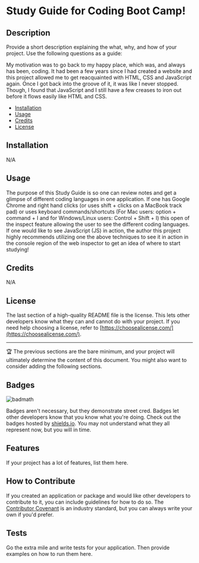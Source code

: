 # Study Guide for Coding Boot Camp! 

## Description

Provide a short description explaining the what, why, and how of your project. Use the following questions as a guide:

My motivation was to go back to my happy place, which was, and always has been, coding. It had been a few years since I had created a website and this project allowed me to get reacquainted with HTML, CSS and JavaScript again. Once I got back into the groove of it, it was like I never stopped. Though, I found that JavaScript and I still have a few creases to iron out before it flows easily like HTML and CSS.

- [Installation](#installation)
- [Usage](#usage)
- [Credits](#credits)
- [License](#license)

## Installation

N/A

## Usage

The purpose of this Study Guide is so one can review notes and get a glimpse of different coding languages in one application. If one has Google Chrome and right hand clicks (or uses shift + clicks on a MacBook track pad) or uses keyboard commands/shortcuts (For Mac users: option + command + I and for Windows/Linux users: Control + Shift + I) this open of the inspect feature allowing the user to see the different coding languages. If one would like to see JavaScript (JS) in action, the author this project highly recommends utilizing one the above techniques to see it in action in the console region of the web inspector to get an idea of where to start studying! 

## Credits

N/A

## License

The last section of a high-quality README file is the license. This lets other developers know what they can and cannot do with your project. If you need help choosing a license, refer to [https://choosealicense.com/](https://choosealicense.com/).

---

🏆 The previous sections are the bare minimum, and your project will ultimately determine the content of this document. You might also want to consider adding the following sections.

## Badges

![badmath](https://img.shields.io/github/languages/top/nielsenjared/badmath)

Badges aren't necessary, but they demonstrate street cred. Badges let other developers know that you know what you're doing. Check out the badges hosted by [shields.io](https://shields.io/). You may not understand what they all represent now, but you will in time.

## Features

If your project has a lot of features, list them here.

## How to Contribute

If you created an application or package and would like other developers to contribute to it, you can include guidelines for how to do so. The [Contributor Covenant](https://www.contributor-covenant.org/) is an industry standard, but you can always write your own if you'd prefer.

## Tests

Go the extra mile and write tests for your application. Then provide examples on how to run them here.